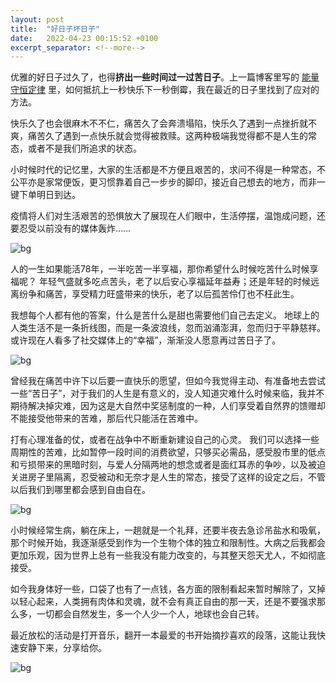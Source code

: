 ```yaml
---
layout: post
title:  "好日子坏日子"
date:   2022-04-23 00:15:52 +0100
excerpt_separator: <!--more-->
---
```


优雅的好日子过久了，也得**挤出一些时间过一过苦日子**。上一篇博客里写的 [能量守恒定律](https://blog.dosth.cool/2022/04/19/sth/) 里，如何抵抗上一秒快乐下一秒倒霉，我在最近的日子里找到了应对的方法。

快乐久了也会很麻木不不仁，痛苦久了会奔溃塌陷，快乐久了遇到一点挫折就不爽，痛苦久了遇到一点快乐就会觉得被救赎。这两种极端我觉得都不是人生的常态，或者不是我们所追求的状态。

<!--more-->

小时候时代的记忆里，大家的生活都是不方便且艰苦的，求问不得是一种常态，不公平亦是家常便饭，更习惯靠着自己一步步的脚印，接近自己想去的地方，而非一键下单明日到达。

疫情将人们对生活艰苦的恐惧放大了展现在人们眼中，生活停摆，温饱成问题，还要忍受以前没有的媒体轰炸……

![bg](https://blog.dosth.cool/assets/img/end.png)

人的一生如果能活78年，一半吃苦一半享福，那你希望什么时候吃苦什么时候享福呢？
年轻气盛就多吃点苦头，老了以后安心享福延年益寿；还是年轻的时候远离纷争和痛苦，享受精力旺盛带来的快乐，老了以后孤苦伶仃也不枉此生。

我想每个人都有他的答案，什么是苦什么是甜也需要他们自己去定义。
地球上的人类生活不是一条折线图，而是一条波浪线，忽而汹涌澎湃，忽而归于平静慈祥。或许现在人看多了社交媒体上的“幸福”，渐渐没人愿意再过苦日子了。

![bg](https://blog.dosth.cool/assets/img/end.png)

曾经我在痛苦中许下以后要一直快乐的愿望，但如今我觉得主动、有准备地去尝试一些“苦日子”，对于我们的人生是有意义的，没人知道灾难什么时候来临，我并不期待解决掉灾难，因为这是大自然中奖惩制度的一种，人们享受着自然界的馈赠却不能接受他带来的苦难，那后代只能活在苦难中。

打有心理准备的仗，或者在战争中不断重新建设自己的心灵。
我们可以选择一些周期性的苦难，比如暂停一段时间的消费欲望，只够买必需品，感受股市里的低点和亏损带来的黑暗时刻，与爱人分隔两地的想念或者是面红耳赤的争吵，以及被迫关进房子里隔离，忍受被动和无奈才是人生的常态，接受了这样的设定之后，不管以后我们到哪里都会感到自由自在。

![bg](https://blog.dosth.cool/assets/img/end.png)

小时候经常生病，躺在床上，一趟就是一个礼拜，还要半夜去急诊吊盐水和吸氧，那个时候开始，我逐渐感受到作为一个生物个体的独立和限制性。大病之后我都会更加乐观，因为世界上总有一些我没有能力改变的，与其整天怨天尤人，不如彻底接受。

如今我身体好一些，口袋了也有了一点钱，各方面的限制看起来暂时解除了，又掉以轻心起来，人类拥有肉体和灵魂，就不会有真正自由的那一天，还是不要强求那么多，一切都会自然发生，多一个人少一个人，地球也会自己转。

最近放松的活动是打开音乐，翻开一本最爱的书开始摘抄喜欢的段落，这能让我快速安静下来，分享给你。

![bg](https://blog.dosth.cool/assets/img/end.png)